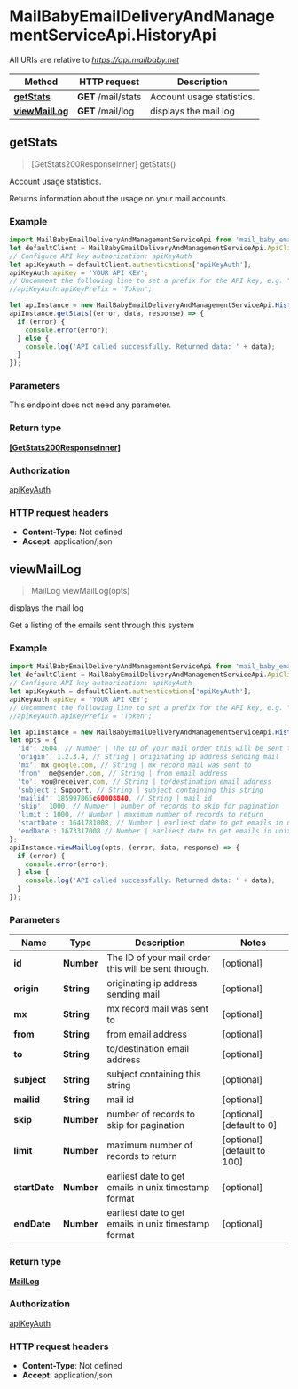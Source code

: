 # MailBabyEmailDeliveryAndManagementServiceApi.HistoryApi

All URIs are relative to *https://api.mailbaby.net*

Method | HTTP request | Description
------------- | ------------- | -------------
[**getStats**](HistoryApi.md#getStats) | **GET** /mail/stats | Account usage statistics.
[**viewMailLog**](HistoryApi.md#viewMailLog) | **GET** /mail/log | displays the mail log



## getStats

> [GetStats200ResponseInner] getStats()

Account usage statistics.

Returns information about the usage on your mail accounts.

### Example

```javascript
import MailBabyEmailDeliveryAndManagementServiceApi from 'mail_baby_email_delivery_and_management_service_api';
let defaultClient = MailBabyEmailDeliveryAndManagementServiceApi.ApiClient.instance;
// Configure API key authorization: apiKeyAuth
let apiKeyAuth = defaultClient.authentications['apiKeyAuth'];
apiKeyAuth.apiKey = 'YOUR API KEY';
// Uncomment the following line to set a prefix for the API key, e.g. "Token" (defaults to null)
//apiKeyAuth.apiKeyPrefix = 'Token';

let apiInstance = new MailBabyEmailDeliveryAndManagementServiceApi.HistoryApi();
apiInstance.getStats((error, data, response) => {
  if (error) {
    console.error(error);
  } else {
    console.log('API called successfully. Returned data: ' + data);
  }
});
```

### Parameters

This endpoint does not need any parameter.

### Return type

[**[GetStats200ResponseInner]**](GetStats200ResponseInner.md)

### Authorization

[apiKeyAuth](../README.md#apiKeyAuth)

### HTTP request headers

- **Content-Type**: Not defined
- **Accept**: application/json


## viewMailLog

> MailLog viewMailLog(opts)

displays the mail log

Get a listing of the emails sent through this system 

### Example

```javascript
import MailBabyEmailDeliveryAndManagementServiceApi from 'mail_baby_email_delivery_and_management_service_api';
let defaultClient = MailBabyEmailDeliveryAndManagementServiceApi.ApiClient.instance;
// Configure API key authorization: apiKeyAuth
let apiKeyAuth = defaultClient.authentications['apiKeyAuth'];
apiKeyAuth.apiKey = 'YOUR API KEY';
// Uncomment the following line to set a prefix for the API key, e.g. "Token" (defaults to null)
//apiKeyAuth.apiKeyPrefix = 'Token';

let apiInstance = new MailBabyEmailDeliveryAndManagementServiceApi.HistoryApi();
let opts = {
  'id': 2604, // Number | The ID of your mail order this will be sent through.
  'origin': 1.2.3.4, // String | originating ip address sending mail
  'mx': mx.google.com, // String | mx record mail was sent to
  'from': me@sender.com, // String | from email address
  'to': you@receiver.com, // String | to/destination email address
  'subject': Support, // String | subject containing this string
  'mailid': 185997065c60008840, // String | mail id
  'skip': 1000, // Number | number of records to skip for pagination
  'limit': 1000, // Number | maximum number of records to return
  'startDate': 1641781008, // Number | earliest date to get emails in unix timestamp format
  'endDate': 1673317008 // Number | earliest date to get emails in unix timestamp format
};
apiInstance.viewMailLog(opts, (error, data, response) => {
  if (error) {
    console.error(error);
  } else {
    console.log('API called successfully. Returned data: ' + data);
  }
});
```

### Parameters


Name | Type | Description  | Notes
------------- | ------------- | ------------- | -------------
 **id** | **Number**| The ID of your mail order this will be sent through. | [optional] 
 **origin** | **String**| originating ip address sending mail | [optional] 
 **mx** | **String**| mx record mail was sent to | [optional] 
 **from** | **String**| from email address | [optional] 
 **to** | **String**| to/destination email address | [optional] 
 **subject** | **String**| subject containing this string | [optional] 
 **mailid** | **String**| mail id | [optional] 
 **skip** | **Number**| number of records to skip for pagination | [optional] [default to 0]
 **limit** | **Number**| maximum number of records to return | [optional] [default to 100]
 **startDate** | **Number**| earliest date to get emails in unix timestamp format | [optional] 
 **endDate** | **Number**| earliest date to get emails in unix timestamp format | [optional] 

### Return type

[**MailLog**](MailLog.md)

### Authorization

[apiKeyAuth](../README.md#apiKeyAuth)

### HTTP request headers

- **Content-Type**: Not defined
- **Accept**: application/json

